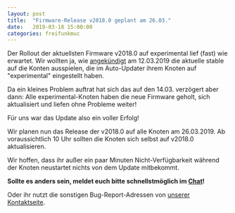 ```yaml
---
layout: post
title:  "Firmware-Release v2018.0 geplant am 26.03."
date:   2019-03-18 15:00:00
categories: freifunkmuc
---
```

Der Rollout der aktuellsten Firmware v2018.0 auf experimental lief (fast) wie erwartet.
Wir wollten ja, wie [angekündigt](/freifunkmuc/2019/03/01/release-firmware-v2018.0-experimental/) am 12.03.2019 die aktuelle stable auf die Konten ausspielen, die im Auto-Updater ihrem Knoten auf "experimental" eingestellt haben.

Da ein kleines Problem auftrat hat sich das auf den 14.03. verzögert aber dann:
Alle experimental-Knoten haben die neue Firmware geholt, sich aktualisiert und liefen ohne Probleme weiter!

Für uns war das Update also ein voller Erfolg!

Wir planen nun das Release der v2018.0 auf alle Knoten am 26.03.2019.
Ab voraussichtlich 10 Uhr sollten die Knoten sich selbst auf v2018.0 aktualisieren.

Wir hoffen, dass ihr außer ein paar Minuten Nicht-Verfügbarkeit während der Knoten neustartet nichts von dem Update mitbekommt.

**Sollte es anders sein, meldet euch bitte schnellstmöglich im
[Chat](https://chat.ffmuc.net/freifunk/channels/firmware)!**

Oder ihr nutzt die sonstigen Bug-Report-Adressen von [unserer Kontaktseite](/kontakt/).
